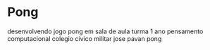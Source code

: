 # Pong 
desenvolvendo jogo pong em sala de aula turma 1 ano pensamento computacional colegio civico militar jose pavan 
pong